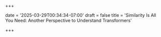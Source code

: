 +++

date = '2025-03-29T00:34:34-07:00'
draft = false
title = 'Similarity Is All You Need: Another Perspective to Understand Transformers'

+++
